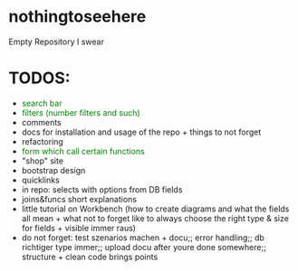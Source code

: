 # nothingtoseehere
Empty Repository I swear

# TODOS: 

* <span style="color:green">search bar</span>
* <span style="color:green">filters (number filters and such)</span>
* comments 
* docs for installation and usage of the repo + things to not forget
* refactoring
* <span style="color:green">form which call certain functions </span>
* "shop" site 
* bootstrap design
* quicklinks 
* in repo: selects with options from DB fields
* joins&funcs short explanations 
* little tutorial on Workbench (how to create diagrams and what the fields all mean + what not to forget like to always choose the right type & size for fields + visible immer raus)
* do not forget: test szenarios machen + docu;; error handling;; db richtiger type immer;; upload docu after youre done somewhere;; structure + clean code brings points